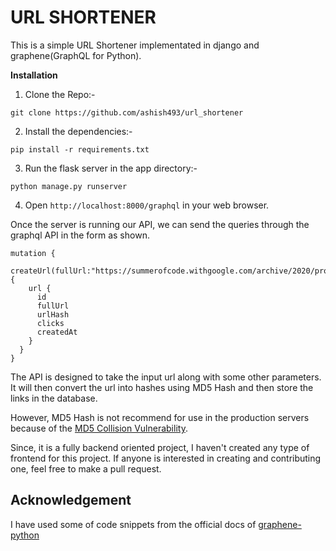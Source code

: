 # URL SHORTENER
This is a simple URL Shortener implementated in django and graphene(GraphQL for Python).


**Installation**

1. Clone the Repo:-

  ```git clone https://github.com/ashish493/url_shortener```

2. Install the dependencies:-

  ```pip install -r requirements.txt```

3. Run the flask server in the app directory:-

  ```python manage.py runserver```

4. Open ```http://localhost:8000/graphql``` in your web browser.

Once the server is running our API, we can send the queries through the graphql API in the form as shown.


```
mutation {
  createUrl(fullUrl:"https://summerofcode.withgoogle.com/archive/2020/projects/5699259774533632/") {
    url {
      id
      fullUrl
      urlHash
      clicks
      createdAt
    }
  }
}
```

The API is designed to take the input url along with some other parameters. It will then convert the url into hashes using MD5 Hash and then store the links in the database.

However, MD5 Hash is not recommend for use in the production servers because of the [MD5 Collision Vulnerability](https://en.wikipedia.org/wiki/MD5#Collision_vulnerabilities).

Since, it is a fully backend oriented project, I haven't created any type of frontend for this project. If anyone is interested in creating and contributing one, feel free to make a pull request. 


## Acknowledgement

I have used some of code snippets from the official docs of [graphene-python](https://docs.graphene-python.org/projects/django/en/latest/installation/#csrf-exempt)



